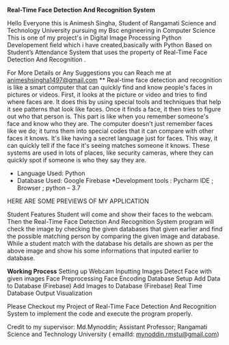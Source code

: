 **Real-Time Face  Detection And Recognition System**

Hello Everyone this is Animesh Singha, Student of  Rangamati Science and Technology University pursuing my Bsc  engineering in Computer Science
This is one of my project's in Digital Image Processing  Python Developement field which i have created,basically with  Python Based on  Student’s  Attendance System that uses the property of Real-Time Face  Detection And Recognition .

For More Details or Any Suggestions you can Reach me at animeshsingha1497@gmail.com
**
Real-time face detection and recognition is like a smart computer that can quickly find and know people's faces in pictures or videos. First, it looks at the picture or video and tries to find where faces are. It does this by using special tools and techniques that help it see patterns that look like faces. Once it finds a face, it then tries to figure out who that person is. This part is like when you remember someone's face and know who they are.
The computer doesn't just remember faces like we do; it turns them into special codes that it can compare with other faces it knows. It's like having a secret language just for faces. This way, it can quickly tell if the face it's seeing matches someone it knows. These systems are used in lots of places, like security cameras, where they can quickly spot if someone is who they say they are.

* Language Used: Python
* Database Used: Google Firebase
*Development tools : Pycharm IDE ; Browser ; python – 3.7

HERE ARE SOME PREVIEWS OF MY APPLICATION

Student Features
Student will come and show their faces to the webcam. Then the Real-Time Face  Detection And Recognition System program will check the image by checking the given databases that given earlier and find the possible matching person by comparing the given image and database. While a student match with the database his details are shown as per the above image and show his some informations that inputed earlier to database.   

**Working Process**
Setting up Webcam
Inputting Images
Detect Face with given images
Face Preprocessing
Face Encoding
Database Setup
Add Data to  Database (Firebase)
Add  Images to  Database (Firebase)
Real Time Database
Output Visualization



Please Checkout my Project of  Real-Time Face  Detection And Recognition System to implement the code and execute the program properly.

Credit to my supervisor: Md.Mynoddin; Assistant Professor; Rangamati Science and Technology University ( emailId: mynoddin.rmstu@gmail.com)
